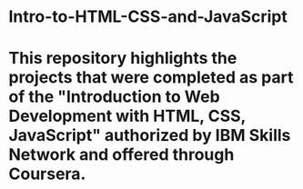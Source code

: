 # Intro-to-HTML-CSS-and-JavaScript

# This repository highlights the projects that were completed as part of the "Introduction to Web Development with HTML, CSS, JavaScript" authorized by IBM Skills Network and offered through Coursera.
